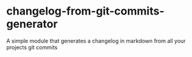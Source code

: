 # changelog-from-git-commits-generator
A simple module that generates a changelog in markdown from all your projects git commits
